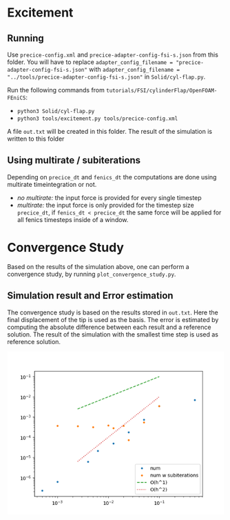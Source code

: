 # Excitement

## Running

Use `precice-config.xml` and `precice-adapter-config-fsi-s.json` from this folder.
You will have to replace `adapter_config_filename = "precice-adapter-config-fsi-s.json"` with `adapter_config_filename = "../tools/precice-adapter-config-fsi-s.json"` in `Solid/cyl-flap.py`.

Run the following commands from `tutorials/FSI/cylinderFlap/OpenFOAM-FEniCS`:

* `python3 Solid/cyl-flap.py`
* `python3 tools/excitement.py tools/precice-config.xml`

A file `out.txt` will be created in this folder. The result of the simulation is written to this folder

## Using multirate / subiterations

Depending on `precice_dt` and `fenics_dt` the computations are done using multirate timeintegration or not.

* *no multirate:* the input force is provided for every single timestep
* *multirate:* the input force is only provided for the timestep size `precice_dt`, if `fenics_dt < precice_dt` the same force will be applied for all fenics timesteps inside of a window.

# Convergence Study

Based on the results of the simulation above, one can perform a convergence study, by running `plot_convergence_study.py`.

## Simulation result and Error estimation

The convergence study is based on the results stored in `out.txt`. Here the final displacement of the tip is used as the basis. The error is estimated by computing the absolute difference between each result and a reference solution. The result of the simulation with the smallest time step is used as reference solution.

![](convergenceStudy.png)
